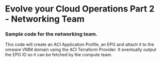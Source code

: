 # Evolve your Cloud Operations Part 2 - Networking Team
### Sample code for the networking team.

This code will create an ACI Application Profile, an EPG and attach it to the vmware VMM domain using the ACI Terraform Provider.
It eventually output the EPG ID so it can be fetched by the compute team.

